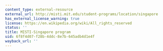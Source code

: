 ```yaml
---
content_type: external-resource
external_url: http://misti.mit.edu/student-programs/location/singapore
has_external_license_warning: true
license: https://en.wikipedia.org/wiki/All_rights_reserved
status: ''
title: MISTI-Singapore program
uid: 6f8f4d07-f28b-4ddc-8e7b-645adb4d1e4f
wayback_url: ''
---
```

